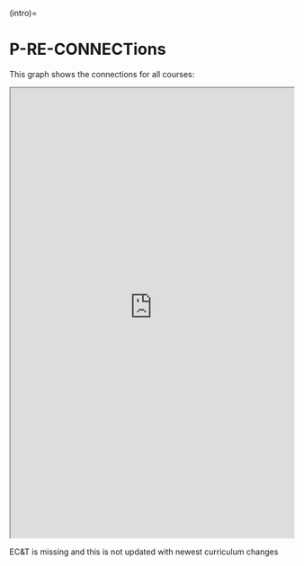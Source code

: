 (intro)=
# P-RE-CONNECTions

This graph shows the connections for all courses:

<iframe allow="fullscreen" style="width: 100%!important; height: 800px;" src="https://prime-applets.ewi.tudelft.nl/graph/TVAN W/courses_all?view=all" allowfullscreen></iframe>

EC&T is missing and this is not updated with newest curriculum changes